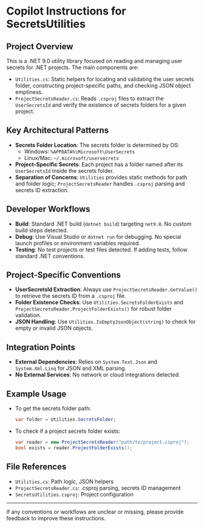 # Copilot Instructions for SecretsUtilities

## Project Overview
This is a .NET 9.0 utility library focused on reading and managing user secrets for .NET projects. The main components are:
- `Utilities.cs`: Static helpers for locating and validating the user secrets folder, constructing project-specific paths, and checking JSON object emptiness.
- `ProjectSecretsReader.cs`: Reads `.csproj` files to extract the `UserSecretsId` and verify the existence of secrets folders for a given project.

## Key Architectural Patterns
- **Secrets Folder Location**: The secrets folder is determined by OS:
  - Windows: `%APPDATA%\Microsoft\UserSecrets`
  - Linux/Mac: `~/.microsoft/usersecrets`
- **Project-Specific Secrets**: Each project has a folder named after its `UserSecretsId` inside the secrets folder.
- **Separation of Concerns**: `Utilities` provides static methods for path and folder logic; `ProjectSecretsReader` handles `.csproj` parsing and secrets ID extraction.

## Developer Workflows
- **Build**: Standard .NET build (`dotnet build`) targeting `net9.0`. No custom build steps detected.
- **Debug**: Use Visual Studio or `dotnet run` for debugging. No special launch profiles or environment variables required.
- **Testing**: No test projects or test files detected. If adding tests, follow standard .NET conventions.

## Project-Specific Conventions
- **UserSecretsId Extraction**: Always use `ProjectSecretsReader.GetValue()` to retrieve the secrets ID from a `.csproj` file.
- **Folder Existence Checks**: Use `Utilities.SecretsFolderExists` and `ProjectSecretsReader.ProjectFolderExists()` for robust folder validation.
- **JSON Handling**: Use `Utilities.IsEmptyJsonObject(string)` to check for empty or invalid JSON objects.

## Integration Points
- **External Dependencies**: Relies on `System.Text.Json` and `System.Xml.Linq` for JSON and XML parsing.
- **No External Services**: No network or cloud integrations detected.

## Example Usage
- To get the secrets folder path:
  ```csharp
  var folder = Utilities.SecretsFolder;
  ```
- To check if a project secrets folder exists:
  ```csharp
  var reader = new ProjectSecretsReader("path/to/project.csproj");
  bool exists = reader.ProjectFolderExists();
  ```

## File References
- `Utilities.cs`: Path logic, JSON helpers
- `ProjectSecretsReader.cs`: .csproj parsing, secrets ID management
- `SecretsUtilities.csproj`: Project configuration

---
If any conventions or workflows are unclear or missing, please provide feedback to improve these instructions.
